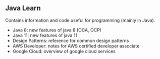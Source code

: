 ## Java Learn

Contains information and code useful for programming (mainly in Java).

 - Java 8: new features of java 8 (OCA, OCP)
 - Java 11: new features of java 11
 - Design Patterns: reference for common design patterns
 - AWS Developer: notes for AWS certified developer associate
 - Google Cloud: overview of google cloud services
